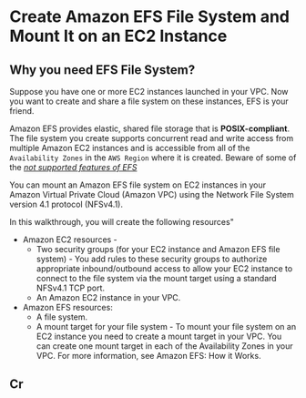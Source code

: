 # Create Amazon EFS File System and Mount It on an EC2 Instance

## Why you need EFS File System?
Suppose you have one or more EC2 instances launched in your VPC. Now you want to create and share a file system on these instances, EFS is your friend.

Amazon EFS provides elastic, shared file storage that is **POSIX-compliant**. The file system you create supports concurrent read and write access from multiple Amazon EC2 instances and is accessible from all of the `Availability Zones` in the `AWS Region` where it is created. Beware of some of the _[not supported features of EFS](http://docs.aws.amazon.com/efs/latest/ug/nfs4-unsupported-features.html)_

You can mount an Amazon EFS file system on EC2 instances in your Amazon Virtual Private Cloud (Amazon VPC) using the Network File System version 4.1 protocol (NFSv4.1).

In this walkthrough, you will create the following resources"
 - Amazon EC2 resources - 
   - Two security groups (for your EC2 instance and Amazon EFS file system) - You add rules to these security groups to authorize appropriate inbound/outbound access to allow your EC2 instance to connect to the file system via the mount target using a standard NFSv4.1 TCP port.
   - An Amazon EC2 instance in your VPC.
 - Amazon EFS resources:
   - A file system.
   - A mount target for your file system - To mount your file system on an EC2 instance you need to create a mount target in your VPC. You can create one mount target in each of the Availability Zones in your VPC. For more information, see Amazon EFS: How it Works.
## Cr
